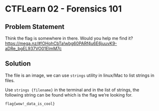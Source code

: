 # CTFLearn 02 - Forensics 101
## Problem Statement
Think the flag is somewhere in there. Would you help me find it? https://mega.nz/#!OHohCbTa!wbg60PARf4u6E6juuvK9-aDRe_bgEL937VO01EImM7c


## Solution

The file is an image, we can use `strings` utility in linux/Mac to list strings in files.

Use `strings {filename}` in the terminal and in the list of strings, the following string can be found which is the flag we’re looking for.

`flag{wow!_data_is_cool}`
